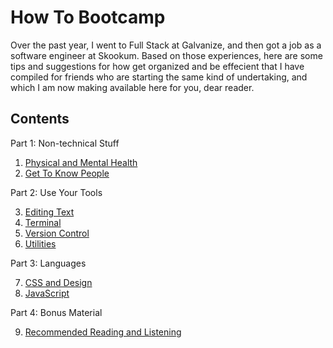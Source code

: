 # How To Bootcamp

Over the past year, I went to Full Stack at Galvanize, and then got a job as a software engineer at Skookum. Based on those experiences, here are some tips and suggestions for how get organized and be effecient that I have compiled for friends who are starting the same kind of undertaking, and which I am now making available here for you, dear reader.

## Contents

Part 1: Non-technical Stuff

1. [Physical and Mental Health](00_health.md)
2. [Get To Know People](01_people.md)

Part 2: Use Your Tools

3. [Editing Text](02_editors.md)
4. [Terminal](03_terminal.md)
5. [Version Control](04_version_control.md)
6. [Utilities](05_utilities.md)

Part 3: Languages

7. [CSS and Design](06_css.md)
8. [JavaScript](07_javascript.md)

Part 4: Bonus Material

9. [Recommended Reading and Listening](08_reading.md)
